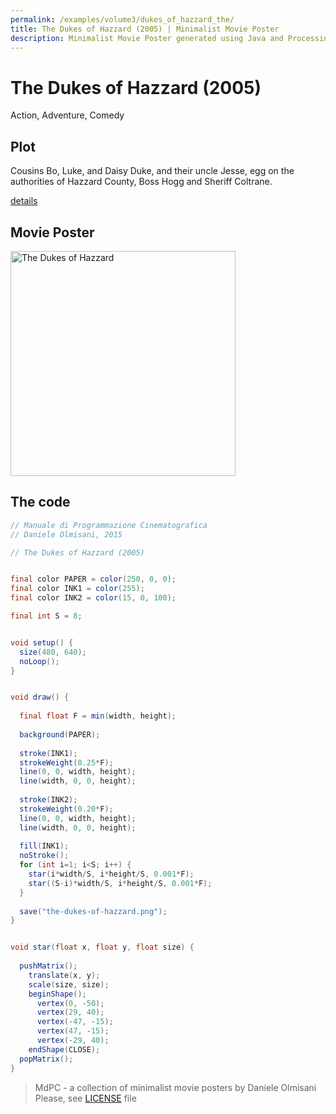 ```yaml
---
permalink: /examples/volume3/dukes_of_hazzard_the/
title: The Dukes of Hazzard (2005) | Minimalist Movie Poster
description: Minimalist Movie Poster generated using Java and Processing.
---
```


# The Dukes of Hazzard (2005)

Action, Adventure, Comedy

## Plot
Cousins Bo, Luke, and Daisy Duke, and their uncle Jesse, egg on the authorities of Hazzard County, Boss Hogg and Sheriff Coltrane.

[details](https://www.imdb.com/title/tt0377818/)

## Movie Poster
<img src="the-dukes-of-hazzard.png"  width="360px" title="The Dukes of Hazzard">


## The code
```java
// Manuale di Programmazione Cinematografica
// Daniele Olmisani, 2015

// The Dukes of Hazzard (2005)


final color PAPER = color(250, 0, 0);
final color INK1 = color(255);
final color INK2 = color(15, 0, 100);

final int S = 8;


void setup() {
  size(480, 640);
  noLoop();
}


void draw() {
  
  final float F = min(width, height);
  
  background(PAPER);
  
  stroke(INK1);
  strokeWeight(0.25*F);
  line(0, 0, width, height);
  line(width, 0, 0, height);
  
  stroke(INK2);
  strokeWeight(0.20*F);
  line(0, 0, width, height);
  line(width, 0, 0, height);
  
  fill(INK1);
  noStroke();
  for (int i=1; i<S; i++) {
    star(i*width/S, i*height/S, 0.001*F);
    star((S-i)*width/S, i*height/S, 0.001*F);
  }
  
  save("the-dukes-of-hazzard.png");
}


void star(float x, float y, float size) {
  
  pushMatrix();
    translate(x, y);
    scale(size, size);
    beginShape();
      vertex(0, -50);
      vertex(29, 40);
      vertex(-47, -15);
      vertex(47, -15);
      vertex(-29, 40);
    endShape(CLOSE);
  popMatrix();
}

```

> MdPC - a collection of minimalist movie posters
> by Daniele Olmisani
> Please, see [LICENSE](../../../LICENSE) file
